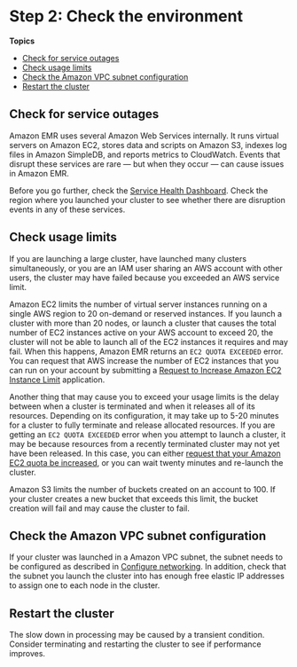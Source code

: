 # Step 2: Check the environment<a name="emr-troubleshoot-slow-2"></a>

**Topics**
+ [Check for service outages](#emr-troubleshoot-slow-2-outages)
+ [Check usage limits](#emr-troubleshoot-slow-2-limits)
+ [Check the Amazon VPC subnet configuration](#emr-troubleshoot-slow-2-vpc)
+ [Restart the cluster](#emr-troubleshoot-slow-2-restart)

## Check for service outages<a name="emr-troubleshoot-slow-2-outages"></a>

 Amazon EMR uses several Amazon Web Services internally\. It runs virtual servers on Amazon EC2, stores data and scripts on Amazon S3, indexes log files in Amazon SimpleDB, and reports metrics to CloudWatch\. Events that disrupt these services are rare — but when they occur — can cause issues in Amazon EMR\. 

 Before you go further, check the [Service Health Dashboard](http://status.aws.amazon.com)\. Check the region where you launched your cluster to see whether there are disruption events in any of these services\. 

## Check usage limits<a name="emr-troubleshoot-slow-2-limits"></a>

 If you are launching a large cluster, have launched many clusters simultaneously, or you are an IAM user sharing an AWS account with other users, the cluster may have failed because you exceeded an AWS service limit\. 

 Amazon EC2 limits the number of virtual server instances running on a single AWS region to 20 on\-demand or reserved instances\. If you launch a cluster with more than 20 nodes, or launch a cluster that causes the total number of EC2 instances active on your AWS account to exceed 20, the cluster will not be able to launch all of the EC2 instances it requires and may fail\. When this happens, Amazon EMR returns an `EC2 QUOTA EXCEEDED` error\. You can request that AWS increase the number of EC2 instances that you can run on your account by submitting a [Request to Increase Amazon EC2 Instance Limit](http://aws.amazon.com/contact-us/ec2-request/) application\. 

 Another thing that may cause you to exceed your usage limits is the delay between when a cluster is terminated and when it releases all of its resources\. Depending on its configuration, it may take up to 5\-20 minutes for a cluster to fully terminate and release allocated resources\. If you are getting an `EC2 QUOTA EXCEEDED` error when you attempt to launch a cluster, it may be because resources from a recently terminated cluster may not yet have been released\. In this case, you can either [request that your Amazon EC2 quota be increased](https://aws.amazon.com/contact-us/ec2-request/), or you can wait twenty minutes and re\-launch the cluster\. 

 Amazon S3 limits the number of buckets created on an account to 100\. If your cluster creates a new bucket that exceeds this limit, the bucket creation will fail and may cause the cluster to fail\. 

## Check the Amazon VPC subnet configuration<a name="emr-troubleshoot-slow-2-vpc"></a>

If your cluster was launched in a Amazon VPC subnet, the subnet needs to be configured as described in [Configure networking](emr-plan-vpc-subnet.md)\. In addition, check that the subnet you launch the cluster into has enough free elastic IP addresses to assign one to each node in the cluster\.

## Restart the cluster<a name="emr-troubleshoot-slow-2-restart"></a>

 The slow down in processing may be caused by a transient condition\. Consider terminating and restarting the cluster to see if performance improves\. 